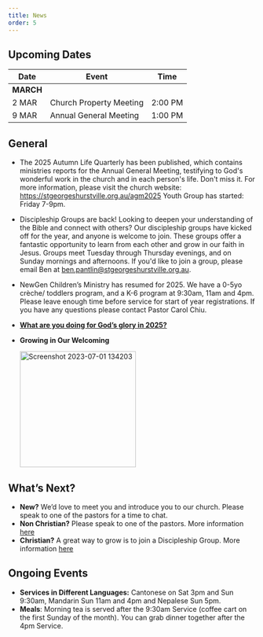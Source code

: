 ```yaml
---
title: News
order: 5
---
```


## Upcoming Dates

| Date | Event | Time |
| ----- | ----- | ----- |
| **MARCH** | 
| 2 MAR | Church Property Meeting | 2:00 PM |
| 9 MAR | Annual General Meeting | 1:00 PM |


## General
- The 2025 Autumn Life Quarterly has been published, which contains ministries reports for the Annual General Meeting, testifying to God's wonderful work in the church and in each person's life. Don't miss it. For more information, please visit the church website: https://stgeorgeshurstville.org.au/agm2025
Youth Group has started: Friday 7-9pm. 

- Discipleship Groups are back! 
Looking to deepen your understanding of the Bible and connect with others? Our discipleship groups have kicked off for the year, and anyone is welcome to join. These groups offer a fantastic opportunity to learn from each other and grow in our faith in Jesus. Groups meet Tuesday through Thursday evenings, and on Sunday mornings and afternoons. If you'd like to join a group, please email Ben at ben.pantlin@stgeorgeshurstville.org.au.

- NewGen Children’s Ministry has resumed for 2025. We have a 0-5yo crèche/ toddlers program, and a K-6 program at 9:30am, 11am and 4pm. Please leave enough time before service for start of year registrations. If you have any questions please contact Pastor Carol Chiu. 


- [**What are you doing for God’s glory in 2025?**](https://forms.gle/dshYacLA1kB8xpkn7)

- **Growing in Our Welcoming**
  
  <img width="236" alt="Screenshot 2023-07-01 134203" src="https://github.com/stgeorgeshurstville/bulletin/assets/119166299/b540ac1c-0ba4-481e-90a5-5464939f7e4c">


## What’s Next?
- **New?** We’d love to meet you and introduce you to our church. Please speak to one of the pastors for a time to chat. 
- **Non Christian?** Please speak to one of the pastors. More information [here](https://stgeorgeshurstville.org.au/lets-talk-about-christianity)
- **Christian?** A great way to grow is to join a Discipleship Group. More information [here](https://stgeorgeshurstville.org.au/discipleship-groups)

## Ongoing Events
- **Services in Different Languages:** Cantonese on Sat 3pm and Sun 9:30am, Mandarin Sun 11am and 4pm and Nepalese Sun 5pm. 
- **Meals**: Morning tea is served after the 9:30am Service (coffee cart on the first Sunday of the month). You can grab dinner together after the 4pm Service.

